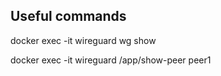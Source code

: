 ## Useful commands

docker exec -it wireguard wg show

docker exec -it wireguard /app/show-peer peer1
